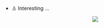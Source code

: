 - ♙ Interesting ...

<p align="center">
  <img src="https://github.com/Mastermindx33/Mastermindx33/blob/main/MasterSignRR.png">
</p>
